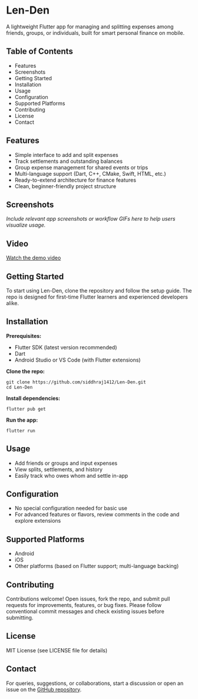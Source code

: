 # Len-Den

A lightweight Flutter app for managing and splitting expenses among friends, groups, or individuals, built for smart personal finance on mobile.

## Table of Contents

- Features
- Screenshots
- Getting Started
- Installation
- Usage
- Configuration
- Supported Platforms
- Contributing
- License
- Contact

## Features

- Simple interface to add and split expenses
- Track settlements and outstanding balances
- Group expense management for shared events or trips
- Multi-language support (Dart, C++, CMake, Swift, HTML, etc.)
- Ready-to-extend architecture for finance features
- Clean, beginner-friendly project structure

## Screenshots

*Include relevant app screenshots or workflow GIFs here to help users visualize usage.*

## Video

[Watch the demo video](https://drive.google.com/drive/u/1/folders/1Q6MfNYLwHDlN0vxT_fQmSNN4Bm2GIna1)


## Getting Started

To start using Len-Den, clone the repository and follow the setup guide. The repo is designed for first-time Flutter learners and experienced developers alike.

## Installation

**Prerequisites:**
- Flutter SDK (latest version recommended)
- Dart
- Android Studio or VS Code (with Flutter extensions)

**Clone the repo:**
```
git clone https://github.com/siddhraj1412/Len-Den.git
cd Len-Den
```

**Install dependencies:**
```
flutter pub get
```

**Run the app:**
```
flutter run
```

## Usage

- Add friends or groups and input expenses
- View splits, settlements, and history
- Easily track who owes whom and settle in-app

## Configuration

- No special configuration needed for basic use
- For advanced features or flavors, review comments in the code and explore extensions

## Supported Platforms

- Android
- iOS
- Other platforms (based on Flutter support; multi-language backing)

## Contributing

Contributions welcome! Open issues, fork the repo, and submit pull requests for improvements, features, or bug fixes. Please follow conventional commit messages and check existing issues before submitting.

## License

MIT License (see LICENSE file for details)

## Contact

For queries, suggestions, or collaborations, start a discussion or open an issue on the [GitHub repository](https://github.com/siddhraj1412/Len-Den).
